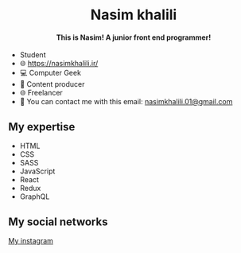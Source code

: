 <h1 align="center">  
  <br>
  Nasim khalili
 </h1>

<h4 align="center">This is Nasim! A junior front end programmer!</h4>


-  Student
- 🌐 https://nasimkhalili.ir/
- 💻 Computer Geek
- 📌 Content producer
- 🌐 Freelancer 
- 📧 You can contact me with this email: nasimkhalili.01@gmail.com


## My expertise
+ HTML
+ CSS
+ SASS
+ JavaScript
+ React
+ Redux
+ GraphQL


## My social networks
[My instagram](http://instagram.com/_front_end_?igshid=YmMyMTAzMzY=, "My instagram") 
